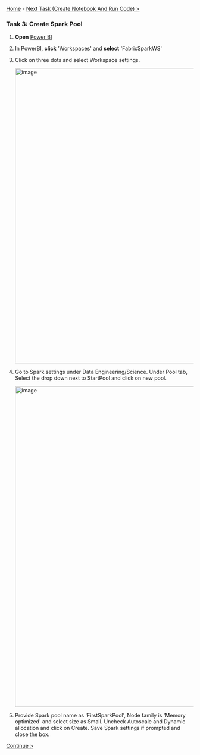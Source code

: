 [Home](README.md) -  [Next Task (Create Notebook And Run Code) >](Task4-Create-Notebook-And-Run-Code.md)

### Task 3: Create Spark Pool

1. **Open** [Power BI](https://app.powerbi.com/)

2. In PowerBI, **click** 'Workspaces' and **select** 'FabricSparkWS'

3. Click on three dots and select Workspace settings.

   <img width="793" alt="image" src="https://github.com/swmannepalli/Fabric-Spark-Fundamentals/assets/84516667/bd6fd069-47c5-41e5-9287-7de9d0825b54">
   
4. Go to Spark settings under Data Engineering/Science. Under Pool tab, Select the drop down next to StartPool and click on new pool.

   <img width="861" alt="image" src="https://github.com/swmannepalli/Fabric-Spark-Fundamentals/assets/84516667/ef4c2d72-1677-4bb0-9d22-da43198c4b55">

5. Provide Spark pool name as 'FirstSparkPool', Node family is 'Memory optimized' and select size as Small. Uncheck Autoscale and Dynamic allocation and click on Create. Save Spark settings if prompted and close the box.



 [Continue >](Task4-Create-Notebook-And-Run-Code.md)


